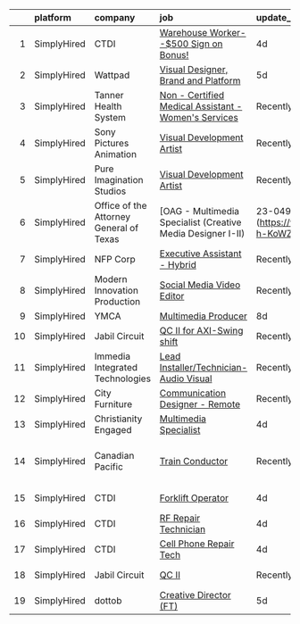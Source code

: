 

|    | platform    | company                                 | job                                                                                                                                                                             | update_time   | location                          |
|---:|:------------|:----------------------------------------|:--------------------------------------------------------------------------------------------------------------------------------------------------------------------------------|:--------------|:----------------------------------|
|  1 | SimplyHired | CTDI                                    | [Warehouse Worker--$500 Sign on Bonus!](https://www.simplyhired.com/job/1EEe8usocG3SuJgHOE3O6PNcY2vBpshtOxdQsb2AC7TU5koOHCHLQA?q=visual+effects)                                | 4d            | Mount Juliet, TN                  |
|  2 | SimplyHired | Wattpad                                 | [Visual Designer, Brand and Platform](https://www.simplyhired.com/job/x3mL1HMKVeuVoETEL3uv2-8JyeRsMY0KJpvjb2tu5v8A8Rp4z7Sycw?q=visual+effects)                                  | 5d            | Remote                            |
|  3 | SimplyHired | Tanner Health System                    | [Non - Certified Medical Assistant - Women's Services](https://www.simplyhired.com/job/qoyZMCa5jrOgsafUxehymh_ZKyxZmzYW4_jYb653gFfBmXlRyy5DFg?q=visual+effects)                 | Recently      | Carrollton, GA                    |
|  4 | SimplyHired | Sony Pictures Animation                 | [Visual Development Artist](https://www.simplyhired.com/job/69Xcu-jnN61Z8GItK-bx0bPKZnjn_Hq3pMWWYD3lVZMSJKOUrvqEqw?q=visual+effects)                                            | Recently      | Culver City, CA                   |
|  5 | SimplyHired | Pure Imagination Studios                | [Visual Development Artist](https://www.simplyhired.com/job/u3Ce0qDkoB4jPujFyWA_pOjySvkBJ7SmBclJFkATwkjx3a0XU_1R2g?q=visual+effects)                                            | Recently      | Rochester, NY +1 location         |
|  6 | SimplyHired | Office of the Attorney General of Texas | [OAG - Multimedia Specialist (Creative Media Designer I-II) | 23-0499](https://www.simplyhired.com/job/FxEQ96nJkXa9V6xP1cQvYOfqY7nW58z-h-KoWZEGqeMhTDJG9_iTFA?q=visual+effects) | 10d           | Austin, TX                        |
|  7 | SimplyHired | NFP Corp                                | [Executive Assistant - Hybrid](https://www.simplyhired.com/job/AVICqGKIXLCZa7mVQ9N_rWYoMEdkx3GzwCymMWlM6_tnmZ0s8jieyw?q=visual+effects)                                         | Recently      | Austin, TX                        |
|  8 | SimplyHired | Modern Innovation Production            | [Social Media Video Editor](https://www.simplyhired.com/job/Inze6dgYyoex25xvh0uCPTI_YMNtPDDdje4GUb-MJz93gg365LBvOA?q=visual+effects)                                            | Recently      | Remote                            |
|  9 | SimplyHired | YMCA                                    | [Multimedia Producer](https://www.simplyhired.com/job/mpt6RR1v8sSA03ZlnUZvR27ExRaoC11NTRH0hKvVOnHgaNbAA6lXew?q=visual+effects)                                                  | 8d            | Austin, TX                        |
| 10 | SimplyHired | Jabil Circuit                           | [QC II for AXI-Swing shift](https://www.simplyhired.com/job/I1DKnTZHq2ws_kDZ2R4rd0KP-aysUeYZFdlOSdC4DfG7Eauu6bmI8Q?q=visual+effects)                                            | Recently      | San Jose, CA                      |
| 11 | SimplyHired | Immedia Integrated Technologies         | [Lead Installer/Technician-Audio Visual](https://www.simplyhired.com/job/IL_TH2SXPlz2tOw2DDE_I22xSpEewZlkJne33ZaAXd-CmCI5oTmI_A?q=visual+effects)                               | Recently      | Scottsdale, AZ                    |
| 12 | SimplyHired | City Furniture                          | [Communication Designer - Remote](https://www.simplyhired.com/job/OCQg13lGNPEGGFUPKzErbmSUMJ9GAGB1V8Zt-Zf73W3rt_LasXQqgA?q=visual+effects)                                      | Recently      | Tamarac, FL                       |
| 13 | SimplyHired | Christianity Engaged                    | [Multimedia Specialist](https://www.simplyhired.com/job/sMX9Xermjb47KIYrUYeuNrZFg5t1_TN-OFXQfvyQRyxrAuIeeYS5zw?q=visual+effects)                                                | 4d            | Remote                            |
| 14 | SimplyHired | Canadian Pacific                        | [Train Conductor](https://www.simplyhired.com/job/gYbUrZJdWowtjxJqbmNiWrPfUuvJszI2JwCRCNDlbNeHwp24nOALhQ?q=visual+effects)                                                      | Recently      | Saratoga Springs, NY +9 locations |
| 15 | SimplyHired | CTDI                                    | [Forklift Operator](https://www.simplyhired.com/job/_I3YNjQ_D1mxWF53MHKh5aDRXRIIQC3yLoj3m0L8G2WXRLJu_MgHwg?q=visual+effects)                                                    | 4d            | Mount Juliet, TN                  |
| 16 | SimplyHired | CTDI                                    | [RF Repair Technician](https://www.simplyhired.com/job/hViCr7L9obGLQmjcK8U2_i4WacTBuH4qIL8rIYELIYlg1wXoCnqtPw?q=visual+effects)                                                 | 4d            | Flower Mound, TX                  |
| 17 | SimplyHired | CTDI                                    | [Cell Phone Repair Tech](https://www.simplyhired.com/job/8EcwGDDW7GlE9hbrunjgYiiPLYLPnhhPALnQJS_95Gwe5AQTNuorjA?q=visual+effects)                                               | 4d            | Flower Mound, TX                  |
| 18 | SimplyHired | Jabil Circuit                           | [QC II](https://www.simplyhired.com/job/tSpPsRNKFlM3L1ZFfHMFYHETtWsOFYLa1MHCWRSgQwSnwBvDrXb7DA?q=visual+effects)                                                                | Recently      | San Jose, CA                      |
| 19 | SimplyHired | dottob                                  | [Creative Director (FT)](https://www.simplyhired.com/job/R2TslsRoJfzf00pJopLd4jNIZAF36-ocmDo6efnN0hVHf-yb2T0TrQ?q=visual+effects)                                               | 5d            | Remote                            |